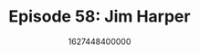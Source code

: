 ---
templateKey: podcast-episode
public: true
url: podcast/episode-58-jim-harper
title: " Episode 58: Jim Harper "
description:  Host Derek E. Silva joins Jim Harper, a privacy expert and senior fellow at American Enterprise Institute, a Washington, D.C.-based think tank that researches government, economics, and social welfare. They take a deep dive into the changing definition of privacy, reforming Section 230, and why Bitcoin’s value is all in the eye of the ‘bithodler’. 
date: 1627448400000
featuredimage: /img/podcast/P8PGuestCard_JimHarper.jpg
socialimage: https://www.orchid.com/assets/img/podcast/P8PEpisode_JimHarper.png
platformurls:
 - https://podcasts.apple.com/us/podcast/the-philosophy-of-bitcoin-and-the-great-privacy-debate/id1516705670?i=1000530293096
 - https://open.spotify.com/episode/4ibvvTfzhwGnTVr2Syq8hl
 - https://podcasts.google.com/feed/aHR0cHM6Ly9mb2xsb3d0aGV3aGl0ZXJhYmJpdC5saWJzeW4uY29tL3Jzcw/episode/MzNlZDMxYWYtNzgzYS00ODlmLThjN2YtZGVmZWNiYjFkMDU2?sa=X&ved=0CAUQkfYCahcKEwio2YuxkobyAhUAAAAAHQAAAAAQAQ
 - 
 - https://castbox.fm/episode/The-Philosophy-of-Bitcoin-and-the-Great-Privacy-Debate-id2954358-id408904139
 - https://www.deezer.com/us/show/1331022
 - https://tunein.com/podcasts/Technology-Podcasts/Follow-the-White-Rabbit-p1330281/?topicId=164768763
---
